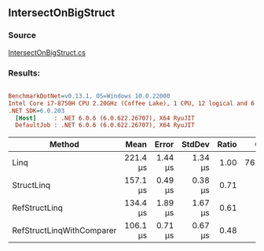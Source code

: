 ﻿## IntersectOnBigStruct

### Source
[IntersectOnBigStruct.cs](../../src/StructLinq.Benchmark/IntersectOnBigStruct.cs)

### Results:
``` ini

BenchmarkDotNet=v0.13.1, OS=Windows 10.0.22000
Intel Core i7-8750H CPU 2.20GHz (Coffee Lake), 1 CPU, 12 logical and 6 physical cores
.NET SDK=6.0.203
  [Host]     : .NET 6.0.6 (6.0.622.26707), X64 RyuJIT
  DefaultJob : .NET 6.0.6 (6.0.622.26707), X64 RyuJIT


```
|                    Method |     Mean |   Error |  StdDev | Ratio |   Gen 0 |   Gen 1 |   Gen 2 | Allocated |
|-------------------------- |---------:|--------:|--------:|------:|--------:|--------:|--------:|----------:|
|                      Linq | 221.4 μs | 1.44 μs | 1.34 μs |  1.00 | 76.9043 | 76.9043 | 76.9043 | 280,610 B |
|                StructLinq | 157.1 μs | 0.49 μs | 0.38 μs |  0.71 |       - |       - |       - |         - |
|             RefStructLinq | 134.4 μs | 1.89 μs | 1.67 μs |  0.61 |       - |       - |       - |         - |
| RefStructLinqWithComparer | 106.1 μs | 0.71 μs | 0.67 μs |  0.48 |       - |       - |       - |         - |
